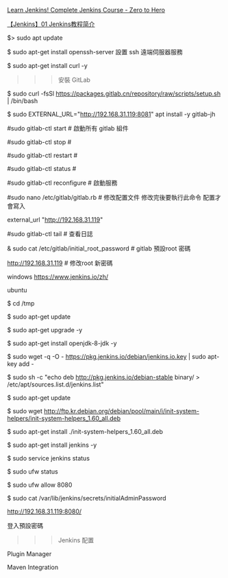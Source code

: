 
[Learn Jenkins! Complete Jenkins Course - Zero to Hero](https://www.youtube.com/watch?v=6YZvp2GwT0A)

[【Jenkins】01 Jenkins教程简介](https://www.youtube.com/watch?v=q9QXhpo1B2s&list=PLmOn9nNkQxJH7_AY3ZDTWgD5FIodz1Loh&index=6)

$> sudo apt update

$ sudo apt-get install openssh-server  設置 ssh 遠端伺服器服務

$ sudo apt-get install curl -y


>>> 安裝 GitLab

$ sudo curl -fsSl https://packages.gitlab.cn/repository/raw/scripts/setup.sh | /bin/bash

$ sudo EXTERNAL_URL="http://192.168.31.119:8081" apt install -y gitlab-jh

#sudo gitlab-ctl start # 啟動所有 gitlab 組件

#sudo gitlab-ctl stop # 

#sudo gitlab-ctl restart # 

#sudo gitlab-ctl status # 

#sudo gitlab-ctl reconfigure #  啟動服務

#sudo nano /etc/gitlab/gitlab.rb # 修改配置文件 修改完後要執行此命令 配置才會寫入

external_url "http://192.168.31.119"

#sudo gitlab-ctl tail # 查看日誌

& sudo cat /etc/gitlab/initial_root_password # gitlab 預設root 密碼

http://192.168.31.119 # 修改root 新密碼


windows
https://www.jenkins.io/zh/

ubuntu

$ cd /tmp

$ sudo apt-get update

$ sudo apt-get upgrade -y

$ sudo apt-get install openjdk-8-jdk -y

$ sudo wget -q -O - https://pkg.jenkins.io/debian/jenkins.io.key | sudo apt-key add -

$ sudo sh -c "echo deb http://pkg.jenkins.io/debian-stable binary/ > /etc/apt/sources.list.d/jenkins.list"

$ sudo apt-get update

$ sudo wget http://ftp.kr.debian.org/debian/pool/main/i/init-system-helpers/init-system-helpers_1.60_all.deb

$ sudo apt-get install ./init-system-helpers_1.60_all.deb

$ sudo apt-get install jenkins -y

$ sudo service jenkins status

$ sudo ufw status

$ sudo ufw allow 8080

$ sudo cat /var/lib/jenkins/secrets/initialAdminPassword

http://192.168.31.119:8080/

登入預設密碼


>>> Jenkins 配置

Plugin Manager

Maven Integration






